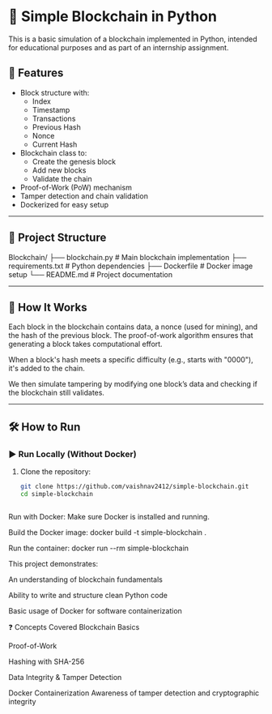 # 🧱 Simple Blockchain in Python

This is a basic simulation of a blockchain implemented in Python, intended for educational purposes and as part of an internship assignment.

## 📌 Features

- Block structure with:
  - Index
  - Timestamp
  - Transactions
  - Previous Hash
  - Nonce
  - Current Hash
- Blockchain class to:
  - Create the genesis block
  - Add new blocks
  - Validate the chain
- Proof-of-Work (PoW) mechanism
- Tamper detection and chain validation
- Dockerized for easy setup

---

## 📂 Project Structure
Blockchain/
├── blockchain.py          # Main blockchain implementation
├── requirements.txt       # Python dependencies
├── Dockerfile             # Docker image setup
└── README.md              # Project documentation

---

## 🚀 How It Works

Each block in the blockchain contains data, a nonce (used for mining), and the hash of the previous block. The proof-of-work algorithm ensures that generating a block takes computational effort.

When a block's hash meets a specific difficulty (e.g., starts with "0000"), it's added to the chain.

We then simulate tampering by modifying one block’s data and checking if the blockchain still validates.

---

## 🛠️ How to Run

### ▶️ Run Locally (Without Docker)

1. Clone the repository:
   ```bash
   git clone https://github.com/vaishnav2412/simple-blockchain.git
   cd simple-blockchain



Run with Docker:
Make sure Docker is installed and running.

Build the Docker image:
docker build -t simple-blockchain .

Run the container:
docker run --rm simple-blockchain

This project demonstrates:

An understanding of blockchain fundamentals

Ability to write and structure clean Python code

Basic usage of Docker for software containerization

❓ Concepts Covered
Blockchain Basics

Proof-of-Work

Hashing with SHA-256

Data Integrity & Tamper Detection

Docker Containerization
Awareness of tamper detection and cryptographic integrity






